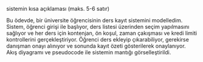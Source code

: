 

sistemin kısa açıklaması (maks. 5-6 satır)

Bu ödevde, bir üniversite öğrencisinin ders kayıt sistemini modelledim. Sistem, öğrenci girişi ile başlıyor, ders listesi üzerinden seçim yapılmasını sağlıyor ve her ders için kontenjan, ön koşul, zaman çakışması ve kredi limiti kontrollerini gerçekleştiriyor. Öğrenci ders ekleyip çıkarabiliyor, gerekirse danışman onayı alınıyor ve sonunda kayıt özeti gösterilerek onaylanıyor. Akış diyagramı ve pseudocode ile sistemin mantığı görselleştirildi.